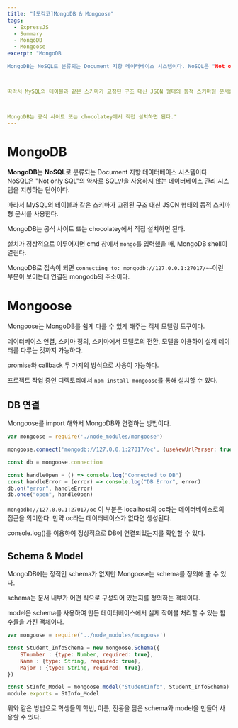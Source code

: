 ```yaml
---
title: "[모각코]MongoDB & Mongoose"
tags:
  - ExpressJS
  - Summary
  - MongoDB
  - Mongoose
excerpt: "MongoDB

MongoDB는 NoSQL로 분류되는 Document 지향 데이터베이스 시스템이다. NoSQL은 "Not only SQL"의 약자로 SQL만을 사용하지 않는 데이터베이스 관리 시스템을 지칭하는 단어이다.



따라서 MySQL의 테이블과 같은 스키마가 고정된 구조 대신 JSON 형태의 동적 스키마형 문서를 사용한다.



MongoDB는 공식 사이트 또는 chocolatey에서 직접 설치하면 된다."
---
```



# MongoDB

**MongoDB**는 **NoSQL**로 분류되는 Document 지향 데이터베이스 시스템이다. NoSQL은 "Not only SQL"의 약자로 SQL만을 사용하지 않는 데이터베이스 관리 시스템을 지칭하는 단어이다.



따라서 MySQL의 테이블과 같은 스키마가 고정된 구조 대신 JSON 형태의 동적 스키마형 문서를 사용한다.



MongoDB는 공식 사이트 또는 chocolatey에서 직접 설치하면 된다.



설치가 정상적으로 이루어지면 cmd 창에서 `mongo`를 입력했을 때, MongoDB shell이 열린다.

MongoDB로 접속이 되면 `connecting to: mongodb://127.0.0.1:27017/~~`이런 부분이 보이는데 연결된 mongodb의 주소이다.



# Mongoose

Mongoose는 MongoDB를 쉽게 다룰 수 있게 해주는 객체 모델링 도구이다.

데이터베이스 연결, 스키마 정의, 스키마에서 모델로의 전환, 모델을 이용하여 실제 데이터를 다루는 것까지 가능하다.

promise와 callback 두 가지의 방식으로 사용이 가능하다.



프로젝트 작업 중인 디렉토리에서 `npm install mongoose`를 통해 설치할 수 있다.



## DB 연결

Mongoose를 import 해와서 MongoDB와 연결하는 방법이다.

```javascript
var mongoose = require('./node_modules/mongoose')

mongoose.connect('mongodb://127.0.0.1:27017/oc', {useNewUrlParser: true, useUnifiedTopology: true})

const db = mongoose.connection

const handleOpen = () => console.log("Connected to DB")
const handleError = (error) => console.log("DB Error", error)
db.on("error", handleError)
db.once("open", handleOpen)
```

`mongodb://127.0.0.1:27017/oc` 이 부분은 localhost의 oc라는 데이터베이스로의 접근을 의미한다. 만약 oc라는 데이터베이스가 없다면 생성된다.

console.log()를 이용하여 정상적으로 DB에 연결되었는지를 확인할 수 있다.



## Schema & Model

MongoDB에는 정적인 schema가 없지만 Mongoose는 schema를 정의해 줄 수 있다.

schema는 문서 내부가 어떤 식으로 구성되어 있는지를 정의하는 객체이다.



model은 schema를 사용하여 만든 데이터베이스에서 실제 작어블 처리할 수 있는 함수들을 가진 객체이다.



```javascript
var mongoose = require('../node_modules/mongoose')

const Student_InfoSchema = new mongoose.Schema({
    STnumber : {type: Number, required: true},
    Name : {type: String, required: true},
    Major : {type: String, required: true},
})

const StInfo_Model = mongoose.model("StudentInfo", Student_InfoSchema)
module.exports = StInfo_Model
```



위와 같은 방법으로 학생들의 학번, 이름, 전공을 담은 schema와 model을 만들어 사용할 수 있다.
